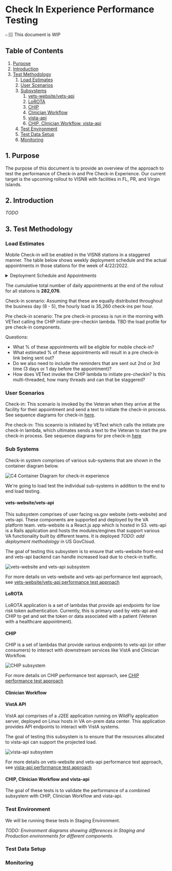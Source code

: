 # Check In Experience Performance Testing

<aside>
👉🏽 This document is WIP
</aside>

## Table of Contents
1. [Purpose](#1-purpose)
2. [Introduction](#2-introduction)
3. [Test Methodology](#3-test-methodology)
    1. [Load Estimates](#load-estimates)
    2. [User Scenarios](#user-scenarios)
    3. [Subsystems](#sub-systems)
        1. [vets-website/vets-api](#vets-websitevets-api)
        2. [LoROTA](#lorota)
        3. [CHIP](#chip)
        4. [Clinician Workflow](#clinician-workflow)
        5. [vista-api](#vista-api)
        6. [CHIP, Clinician Workflow, vista-api](#chip-clinician-workflow-and-vista-api)
    4. [Test Environment](#test-environment)
    5. [Test Data Setup](#test-data-setup)
    6. [Monitoring](#monitoring)

## 1. Purpose

The purpose of this document is to provide an overview of the approach to test the performance of Check-in and Pre Check-in Experience. Our current target is the upcoming rollout to VISN8 with facilities in FL, PR, and Virgin Islands.

## 2. Introduction

*TODO*
## 3. Test Methodology

### Load Estimates

Mobile Check-in will be enabled in the VISN8 stations in a staggered manner. The table below shows weekly deployment schedule and the actual appointments in those stations for the week of 4/22/2022.

<details>
  <summary>Deployment Schedule and Appointments</summary>


|                                  | **May 2** | **May 9** | **May 16** | **May 23** | **May 31** | **June 6** | **June 13** | **June 20** | **June 27** | **July 5** | **July 11** | **July 18** | **July 25** | **Aug 1** | **Aug 8** | **Aug 15** | **Aug 22** |
|----------------------------------|-----------|-----------|------------|------------|------------|------------|-------------|-------------|-------------|------------|-------------|-------------|-------------|-----------|-----------|------------|------------|
| Station ID's (STA3N )            | 516       | 508       | 502        | 504        | 501        | 358        | 436         | 589         | 437         | 537        | 506         | 596         | 558         | 512       | 460       | 526        | 402        |
|                                  | 546       | 509       | 520        | 519        | 600        | 459        | 442         | 657         | 438         | 550        | 515         | 603         | 565         | 517       | 503       | 528        | 405        |
|                                  | 548       | 521       | 564        | 549        | 605        | 570        | 554         |             | 568         | 556        | 538         | 614         | 590         | 540       | 529       | 561        | 518        |
|                                  | 573       | 534       | 580        | 671        | 644        | 593        | 575         |             | 618         | 578        | 539         | 621         | 637         | 581       | 542       | 620        | 523        |
|                                  | 672       | 544       | 586        | 674        | 649        | 612        | 623         |             | 636         | 585        | 541         | 626         | 652         | 613       | 562       | 630        | 608        |
|                                  | 673       | 557       | 598        | 740        | 664        | 640        | 635         |             | 656         | 607        | 552         |             | 658         | 688       | 595       | 632        | 631        |
|                                  | 675       | 619       | 629        | 756        | 678        | 654        | 660         |             |             | 676        | 553         |             | 659         |           | 642       |            | 650        |
|                                  |           | 679       | 667        |            | 691        | 662        | 666         |             |             | 695        | 583         |             |             |           | 646       |            | 689        |
|                                  |           |           |            |            |            |            |             |             |             |            | 610         |             |             |           | 693       |            |            |
|                                  |           |           |            |            |            |            |             |             |             |            | 655         |             |             |           |           |            |            |
|                                  |           |           |            |            |            |            |             |             |             |            | 757         |             |             |           |           |            |            |
| Total stations                   | 7         | 8         | 8          | 7          | 8          | 8          | 8           | 2           | 6           | 8          | 11          | 5           | 7           | 6         | 9         | 6          | 8          |
| Total sites                      | 126       | 95        | 101        | 94         | 126        | 97         | 135         | 81          | 109         | 71         | 130         | 76          | 71          | 62        | 81        | 106        | 85         |
| Total Daily Average Appts (est.) | 29,956    | 19,072    | 17,666     | 18,656     | 22,280     | 16,041     | 13,360      | 11,370      | 14,242      | 15,591     | 24,089      | 12,580      | 18,841      | 8,909     | 12,493    | 14,213     | 12,717     |

</details>

The cumulative total number of daily appointments at the end of the rollout for all stations is **282,076**.

Check-in scenario: Assuming that these are equally distributed throughout the business day (8 - 5), the hourly load is 35,260 check-ins per hour.

Pre check-in scenario: The pre check-in process is run in the morning with VEText calling the CHIP initiate-pre-checkin lambda. TBD the load profile for pre check-in components.

Questions:
- What % of these appointments will be eligible for mobile check-in?
- What estimated % of these appointments will result in a pre check-in link being sent out?
- Do we also need to include the reminders that are sent out 2nd or 3rd time (3 days or 1 day before the appointment)?
- How does VEText invoke the CHIP lambda to initiate pre-checkin? Is this multi-threaded, how many threads and can that be staggered?


### User Scenarios
Check-in: This scenario is invoked by the Veteran when they arrive at the facility for their appointment and send a text to initiate the check-in process. See sequence diagrams for check-in [here](../architecture-diagrams/sequenceDiagram_checkInExp.md).

Pre check-in: This sceanrio is initiated by VEText which calls the initiate pre check-in lambda, which ultimates sends a text to the Veteran to start the pre check-in process. See sequence diagrams for pre check-in [here](../architecture-diagrams/sequenceDiagram_preCheckInExp.md)


### Sub Systems

Check-in system comprises of various sub-systems that are shown in the container diagram below.

![C4 Container Diagram for check-in experience](../architecture-diagrams/containerDiagram_checkInExp.png "Check In Experience container diagram")

We're going to load test the individual sub-systems in addition to the end to end load testing.

#### vets-website/vets-api

This subsystem comprises of user facing va.gov website (vets-website) and vets-api. These components are supported and deployed by the VA platform team. vets-website is a React.js app which is hosted in S3. vets-api is a Rails application and hosts the modules/engines that support various VA functionality built by different teams. It is deployed *TODO: add deployment methodology* in US GovCloud.

The goal of testing this subsystem is to ensure that vets-website front-end and vets-api backend can handle increased load due to check-in traffic.

![vets-website and vets-api subsystem](./subsystems/subsytem_website_api.png "vets-website/vets-api Subsystem")

For more details on vets-website and vets-api performance test approach, see [vets-website/vets-api performance test approach](./website-api-perf-testing.md)
#### LoROTA

LoROTA application is a set of lambdas that provide api endpoints for low risk token authentication. Currently, this is primary used by vets-api and CHIP to get and set the token or data associated with a patient (Veteran with a healthcare appointment).

#### CHIP
CHIP is a set of lambdas that provide various endpoints to vets-api (or other consumers) to interact with downstream services like VistA and Clinician Workflow.

![CHIP subsystem](./subsystems/subsystem_chip.png "CHIP subsystem")

For more details on CHIP performance test approach, see [CHIP performance test approach](./chip-perf-testing.md)

#### Clinician Workflow

#### VistA API

VistA api comprises of a J2EE application running on WildFly application server, deployed on Linux hosts in VA on-prem data center. This application provides API endpoints to interact with VistA systems.

The goal of testing this subsystem is to ensure that the resources allocated to vista-api can support the projected load.

![vista-api subsystem](./subsystems/subsystem_vista-api.png "vista-api subsystem")

For more details on vets-website and vets-api performance test approach, see [vista-api performance test approach](./vista-api-perf-testing.md)

#### CHIP, Clinician Workflow and vista-api
The goal of these tests is to validate the performance of a combined subsystem with CHIP, Clinician Workflow and vista-api.

### Test Environment

We will be running these tests in Staging Environment.

*TODO: Environment diagrams showing differences in Staging and Production environments for different components.*

### Test Data Setup


### Monitoring
